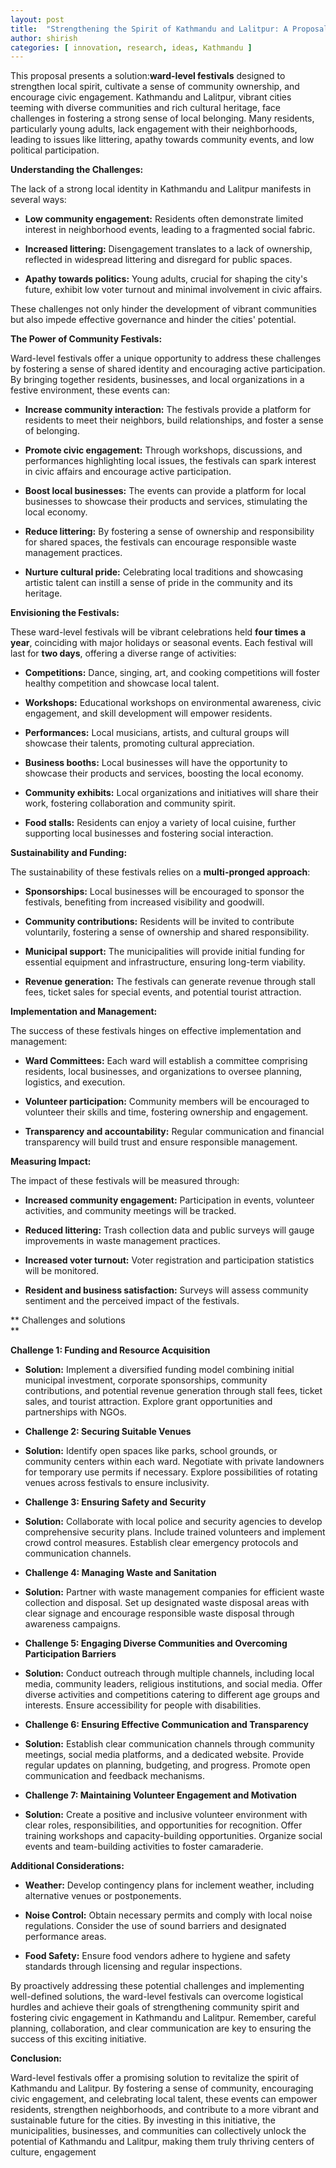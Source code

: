 ```yaml
---
layout: post
title:  "Strengthening the Spirit of Kathmandu and Lalitpur: A Proposal for Ward-Level Festivals"
author: shirish
categories: [ innovation, research, ideas, Kathmandu ]
---
```


This proposal presents a solution:**ward-level festivals** designed to strengthen local spirit, cultivate a sense of community ownership, and encourage civic engagement. Kathmandu and Lalitpur, vibrant cities teeming with diverse communities and rich cultural heritage, face challenges in fostering a strong sense of local belonging. Many residents, particularly young adults, lack engagement with their neighborhoods, leading to issues like littering, apathy towards community events, and low political participation. 

**Understanding the Challenges:**

The lack of a strong local identity in Kathmandu and Lalitpur manifests in several ways:

-   **Low community engagement:** Residents often demonstrate limited interest in neighborhood events, leading to a fragmented social fabric.

-   **Increased littering:** Disengagement translates to a lack of ownership, reflected in widespread littering and disregard for public spaces.

-   **Apathy towards politics:** Young adults, crucial for shaping the city's future, exhibit low voter turnout and minimal involvement in civic affairs.

These challenges not only hinder the development of vibrant communities but also impede effective governance and hinder the cities' potential.

**The Power of Community Festivals:**

Ward-level festivals offer a unique opportunity to address these challenges by fostering a sense of shared identity and encouraging active participation. By bringing together residents, businesses, and local organizations in a festive environment, these events can:

-   **Increase community interaction:** The festivals provide a platform for residents to meet their neighbors, build relationships, and foster a sense of belonging.

-   **Promote civic engagement:** Through workshops, discussions, and performances highlighting local issues, the festivals can spark interest in civic affairs and encourage active participation.

-   **Boost local businesses:** The events can provide a platform for local businesses to showcase their products and services, stimulating the local economy.

-   **Reduce littering:** By fostering a sense of ownership and responsibility for shared spaces, the festivals can encourage responsible waste management practices.

-   **Nurture cultural pride:** Celebrating local traditions and showcasing artistic talent can instill a sense of pride in the community and its heritage.

**Envisioning the Festivals:**

These ward-level festivals will be vibrant celebrations held **four times a year**, coinciding with major holidays or seasonal events. Each festival will last for **two days**, offering a diverse range of activities:

-   **Competitions:** Dance, singing, art, and cooking competitions will foster healthy competition and showcase local talent.

-   **Workshops:** Educational workshops on environmental awareness, civic engagement, and skill development will empower residents.

-   **Performances:** Local musicians, artists, and cultural groups will showcase their talents, promoting cultural appreciation.

-   **Business booths:** Local businesses will have the opportunity to showcase their products and services, boosting the local economy.

-   **Community exhibits:** Local organizations and initiatives will share their work, fostering collaboration and community spirit.

-   **Food stalls:** Residents can enjoy a variety of local cuisine, further supporting local businesses and fostering social interaction.

**Sustainability and Funding:**

The sustainability of these festivals relies on a **multi-pronged approach**:

-   **Sponsorships:** Local businesses will be encouraged to sponsor the festivals, benefiting from increased visibility and goodwill.

-   **Community contributions:** Residents will be invited to contribute voluntarily, fostering a sense of ownership and shared responsibility.

-   **Municipal support:** The municipalities will provide initial funding for essential equipment and infrastructure, ensuring long-term viability.

-   **Revenue generation:** The festivals can generate revenue through stall fees, ticket sales for special events, and potential tourist attraction.

**Implementation and Management:**

The success of these festivals hinges on effective implementation and management:

-   **Ward Committees:** Each ward will establish a committee comprising residents, local businesses, and organizations to oversee planning, logistics, and execution.

-   **Volunteer participation:** Community members will be encouraged to volunteer their skills and time, fostering ownership and engagement.

-   **Transparency and accountability:** Regular communication and financial transparency will build trust and ensure responsible management.

**Measuring Impact:**

The impact of these festivals will be measured through:

-   **Increased community engagement:** Participation in events, volunteer activities, and community meetings will be tracked.

-   **Reduced littering:** Trash collection data and public surveys will gauge improvements in waste management practices.

-   **Increased voter turnout:** Voter registration and participation statistics will be monitored.

-   **Resident and business satisfaction:** Surveys will assess community sentiment and the perceived impact of the festivals.

** Challenges and solutions\
**

**Challenge 1: Funding and Resource Acquisition**

-   **Solution:** Implement a diversified funding model combining initial municipal investment, corporate sponsorships, community contributions, and potential revenue generation through stall fees, ticket sales, and tourist attraction. Explore grant opportunities and partnerships with NGOs.

-   **Challenge 2: Securing Suitable Venues**

-   **Solution:** Identify open spaces like parks, school grounds, or community centers within each ward. Negotiate with private landowners for temporary use permits if necessary. Explore possibilities of rotating venues across festivals to ensure inclusivity.

-   **Challenge 3: Ensuring Safety and Security**

-   **Solution:** Collaborate with local police and security agencies to develop comprehensive security plans. Include trained volunteers and implement crowd control measures. Establish clear emergency protocols and communication channels.

-   **Challenge 4: Managing Waste and Sanitation**

-   **Solution:** Partner with waste management companies for efficient waste collection and disposal. Set up designated waste disposal areas with clear signage and encourage responsible waste disposal through awareness campaigns.

-   **Challenge 5: Engaging Diverse Communities and Overcoming Participation Barriers**

-   **Solution:** Conduct outreach through multiple channels, including local media, community leaders, religious institutions, and social media. Offer diverse activities and competitions catering to different age groups and interests. Ensure accessibility for people with disabilities.

-   **Challenge 6: Ensuring Effective Communication and Transparency**

-   **Solution:** Establish clear communication channels through community meetings, social media platforms, and a dedicated website. Provide regular updates on planning, budgeting, and progress. Promote open communication and feedback mechanisms.

-   **Challenge 7: Maintaining Volunteer Engagement and Motivation**

-   **Solution:** Create a positive and inclusive volunteer environment with clear roles, responsibilities, and opportunities for recognition. Offer training workshops and capacity-building opportunities. Organize social events and team-building activities to foster camaraderie.

**Additional Considerations:**

-   **Weather:** Develop contingency plans for inclement weather, including alternative venues or postponements.

-   **Noise Control:** Obtain necessary permits and comply with local noise regulations. Consider the use of sound barriers and designated performance areas.

-   **Food Safety:** Ensure food vendors adhere to hygiene and safety standards through licensing and regular inspections.

By proactively addressing these potential challenges and implementing well-defined solutions, the ward-level festivals can overcome logistical hurdles and achieve their goals of strengthening community spirit and fostering civic engagement in Kathmandu and Lalitpur. Remember, careful planning, collaboration, and clear communication are key to ensuring the success of this exciting initiative.

**Conclusion:**

Ward-level festivals offer a promising solution to revitalize the spirit of Kathmandu and Lalitpur. By fostering a sense of community, encouraging civic engagement, and celebrating local talent, these events can empower residents, strengthen neighborhoods, and contribute to a more vibrant and sustainable future for the cities. By investing in this initiative, the municipalities, businesses, and communities can collectively unlock the potential of Kathmandu and Lalitpur, making them truly thriving centers of culture, engagement